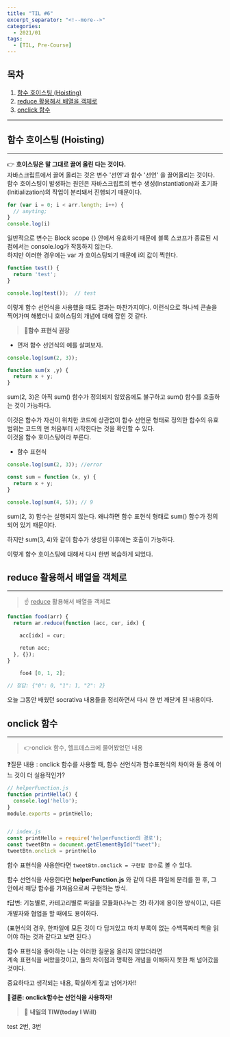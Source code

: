 ```yaml
---
title: "TIL #6"
excerpt_separator: "<!--more-->"
categories:
  - 2021/01
tags:
  - [TIL, Pre-Course]
---
```


## 목차

1. [함수 호이스팅 (Hoisting)](#함수-호이스팅-(Hoisting))
2. [reduce 활용해서 배열을 객체로](#reduce-활용해서-배열을-객체로)
3. [onclick 함수](#onclick-함수)

---

## 함수 호이스팅 (Hoisting)
---
:point_right: **호이스팅은 말 그대로 끌어 올린 다는 것이다.** <br/>
자바스크립트에서 끌어 올리는 것은 변수 '선언'과 함수 '선언' 을 끌어올리는 것이다.<br/>함수 호이스팅이 발생하는 원인은 자바스크립트의 변수 생성(Instantiation)과 초기화(Initialization)의 작업이 분리돼서 진행되기 때문이다.

```javascript
for (var i = 0; i < arr.length; i++) {
  // anyting;
}
console.log(i)
```
일반적으로 변수는 Block scope {} 안에서 유효하기 때문에 블록 스코프가 종료된 시점에서는 console.log가 작동하지 않는다.<br/>
하지만 이러한 경우에는 var 가 호이스팅되기 때문에 i의 값이 찍힌다.
```javascript
function test() {
  return 'test';
}

console.log(test());  // test
```
이렇게 함수 선언식을 사용했을 때도 결과는 마찬가지이다. 이런식으로 하나씩 콘솔을 찍어가며 해봤더니 호이스팅의 개념에 대해 잡힌 것 같다.



> :metal:**함수 표현식 권장**

* 먼저 함수 선언식의 예를 살펴보자.

```javascript
console.log(sum(2, 3));

function sum(x ,y) {
  return x + y;
}
```
sum(2, 3)은 아직 sum() 함수가 정의되지 않았음에도 불구하고 sum() 함수를 호출하는 것이 가능하다. 

이것은 함수가 자신이 위치한 코드에 상관없이 함수 선언문 형태로 정의한 함수의 유효 범위는 코드의 맨 처음부터 시작한다는 것을 확인할 수 있다. <br/>이것을 함수 호이스팅이라 부른다.

* 함수 표현식

```javascript
console.log(sum(2, 3)); //error

const sum = function (x, y) {
  return x + y;
}

console.log(sum(4, 5)); // 9
```
sum(2, 3) 함수는 실행되지 않는다. 왜냐하면 함수 표현식 형태로 sum() 함수가 정의되어 있기 때문이다.

하지만 sum(3, 4)와 같이 함수가 생성된 이후에는 호출이 가능하다.

이렇게 함수 호이스팅에 대해서 다시 한번 복습하게 되었다.


## reduce 활용해서 배열을 객체로
---
> :point_up: <u>reduce</u> 활용해서 배열을 객체로

```javascript
function foo4(arr) {
  return ar.reduce(function (acc, cur, idx) {

    acc[idx] = cur;

    retun acc;
  }, {});
}
    
    foo4 [0, 1, 2];

// 정답: {"0": 0, "1": 1, "2": 2}
```
오늘 그동안 배웠던 socrativa 내용들을 정리하면서 다시 한 번 깨닫게 된 내용이다.


## onclick 함수
---
> :point_right:onclick 함수, 헬프데스크에 물어봤었던 내용

:question:질문 내용 : onclick 함수를 사용할 때, 함수 선언식과 함수표현식의 차이와 둘 중에 어느 것이 더 실용적인가?

```javascript
// helperFunction.js
function printHello() {
  console.log('hello');
}
module.exports = printHello;


// index.js
const printHello = require('helperFunction의 경로');
const tweetBtn = document.getElementById("tweet");
tweetBtn.onclick = printHello
```
함수 표현식을 사용한다면 ```tweetBtn.onclick = 구현할 함수```로 볼 수 있다.

함수 선언식을 사용한다면 **helperFunction.js** 와 같이 다른 파일에 분리를 한 후, 그 안에서 해당 함수를 가져옴으로써 구현하는 방식.

:exclamation:답변: 기능별로, 카테고리별로 파일을 모듈화(나누는 것) 하기에 용이한 방식이고, 다른 개발자와 협업을 할 때에도 용이하다.

(표현식의 경우, 한파일에 모든 것이 다 담겨있고 마치 부록이 없는 수백쪽짜리 책을 읽어야 하는 것과 같다고 보면 된다.)

함수 표현식을 좋아하는 나는 이러한 질문을 올리지 않았더라면<br/>계속 표현식을 써왔을것이고, 둘의 차이점과 명확한 개념을 이해하지 못한 채 넘어갔을 것이다.

중요하다고 생각되는 내용, 확실하게 짚고 넘어가자!!

**:metal:결론: onclick함수는 선언식을 사용하자!**



> :punch: **내일의 TIW(today I Will)**

test 2번, 3번

